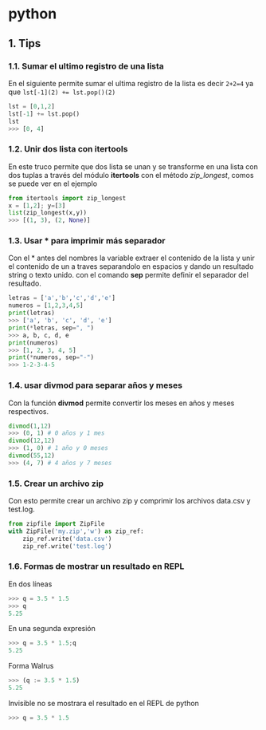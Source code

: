 # python


## 1. Tips

### 1.1. Sumar el ultimo registro de una lista
En el siguiente permite sumar el ultima registro de la lista es decir `2+2=4` ya que `lst[-1](2) += lst.pop()(2)`

```py
lst = [0,1,2]
lst[-1] += lst.pop()
lst
>>> [0, 4]
```
### 1.2. Unir dos lista con itertools
En este truco permite que dos lista se unan y se transforme en una lista con dos tuplas a través del módulo **itertools** con el método *zip_longest*, comos se puede ver en el ejemplo

```py
from itertools import zip_longest
x = [1,2]; y=[3]
list(zip_longest(x,y))
>>> [(1, 3), (2, None)]
```

### 1.3. Usar * para imprimir más separador

Con el * antes del nombres la variable extraer el contenido de la lista y unir el contenido de un a traves  separandolo en espacios y dando un resultado string o texto unido. con el comando **sep** permite definir el separador del resultado.

```py
letras = ['a','b','c','d','e']
numeros = [1,2,3,4,5]
print(letras)
>>> ['a', 'b', 'c', 'd', 'e']
print(*letras, sep=", ")
>>> a, b, c, d, e
print(numeros)
>>> [1, 2, 3, 4, 5]
print(*numeros, sep="-")
>>> 1-2-3-4-5
```

### 1.4. usar divmod para separar años y meses

Con la función **divmod** permite convertir los meses en años y meses respectivos.

```py
divmod(1,12)
>>> (0, 1) # 0 años y 1 mes
divmod(12,12)
>>> (1, 0) # 1 año y 0 meses
divmod(55,12)
>>> (4, 7) # 4 años y 7 meses
```

### 1.5. Crear un archivo zip

Con esto permite crear un archivo zip y comprimir los archivos data.csv y test.log.

```py
from zipfile import ZipFile
with ZipFile('my.zip','w') as zip_ref:
    zip_ref.write('data.csv')
    zip_ref.write('test.log')
```

### 1.6. Formas de mostrar un resultado en REPL

En dos líneas
```py
>>> q = 3.5 * 1.5
>>> q
5.25
```

En una segunda expresión
```py
>>> q = 3.5 * 1.5;q
5.25
```
Forma Walrus
```py
>>> (q := 3.5 * 1.5)
5.25
```
Invisible no se mostrara el resultado en el REPL de python
```py
>>> q = 3.5 * 1.5
```